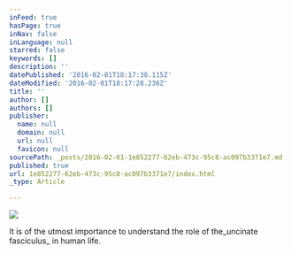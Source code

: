 ```yaml
---
inFeed: true
hasPage: true
inNav: false
inLanguage: null
starred: false
keywords: []
description: ''
datePublished: '2016-02-01T18:17:38.115Z'
dateModified: '2016-02-01T18:17:28.236Z'
title: ''
author: []
authors: []
publisher:
  name: null
  domain: null
  url: null
  favicon: null
sourcePath: _posts/2016-02-01-1e852277-62eb-473c-95c8-ac097b3371e7.md
published: true
url: 1e852277-62eb-473c-95c8-ac097b3371e7/index.html
_type: Article

---
```

![](https://the-grid-user-content.s3-us-west-2.amazonaws.com/e09e7eb1-ad2f-4352-b64e-62d354a4a075.JPG)

It is of the utmost importance to understand the role of the_uncinate fasciculus_ in human life.